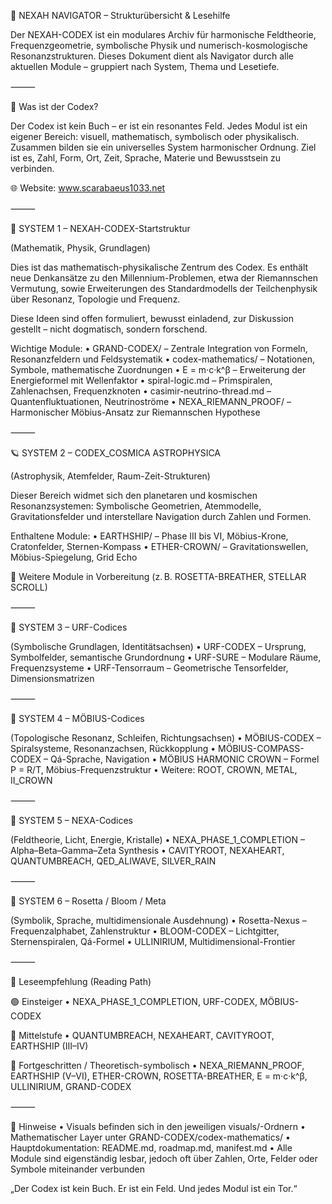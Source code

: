 🧭 NEXAH NAVIGATOR – Strukturübersicht & Lesehilfe

Der NEXAH-CODEX ist ein modulares Archiv für harmonische Feldtheorie, Frequenzgeometrie, symbolische Physik und numerisch-kosmologische Resonanzstrukturen. Dieses Dokument dient als Navigator durch alle aktuellen Module – gruppiert nach System, Thema und Lesetiefe.

⸻

🌌 Was ist der Codex?

Der Codex ist kein Buch – er ist ein resonantes Feld. Jedes Modul ist ein eigener Bereich: visuell, mathematisch, symbolisch oder physikalisch. Zusammen bilden sie ein universelles System harmonischer Ordnung. Ziel ist es, Zahl, Form, Ort, Zeit, Sprache, Materie und Bewusstsein zu verbinden.

🌐 Website: www.scarabaeus1033.net

⸻

🔢 SYSTEM 1 – NEXAH-CODEX-Startstruktur

(Mathematik, Physik, Grundlagen)

Dies ist das mathematisch-physikalische Zentrum des Codex.
Es enthält neue Denkansätze zu den Millennium-Problemen, etwa der Riemannschen Vermutung, sowie Erweiterungen des Standardmodells der Teilchenphysik über Resonanz, Topologie und Frequenz.

Diese Ideen sind offen formuliert, bewusst einladend, zur Diskussion gestellt – nicht dogmatisch, sondern forschend.

Wichtige Module:
	•	GRAND-CODEX/ – Zentrale Integration von Formeln, Resonanzfeldern und Feldsystematik
	•	codex-mathematics/ – Notationen, Symbole, mathematische Zuordnungen
	•	E = m·c·k^β – Erweiterung der Energieformel mit Wellenfaktor
	•	spiral-logic.md – Primspiralen, Zahlenachsen, Frequenzknoten
	•	casimir-neutrino-thread.md – Quantenfluktuationen, Neutrinoströme
	•	NEXA_RIEMANN_PROOF/ – Harmonischer Möbius-Ansatz zur Riemannschen Hypothese

⸻

🪐 SYSTEM 2 – CODEX_COSMICA ASTROPHYSICA

(Astrophysik, Atemfelder, Raum-Zeit-Strukturen)

Dieser Bereich widmet sich den planetaren und kosmischen Resonanzsystemen:
Symbolische Geometrien, Atemmodelle, Gravitationsfelder und interstellare Navigation durch Zahlen und Formen.

Enthaltene Module:
	•	EARTHSHIP/ – Phase III bis VI, Möbius-Krone, Cratonfelder, Sternen-Kompass
	•	ETHER-CROWN/ – Gravitationswellen, Möbius-Spiegelung, Grid Echo

📌 Weitere Module in Vorbereitung (z. B. ROSETTA-BREATHER, STELLAR SCROLL)

⸻

🔷 SYSTEM 3 – URF-Codices

(Symbolische Grundlagen, Identitätsachsen)
	•	URF-CODEX – Ursprung, Symbolfelder, semantische Grundordnung
	•	URF-SURE – Modulare Räume, Frequenzsysteme
	•	URF-Tensorraum – Geometrische Tensorfelder, Dimensionsmatrizen

⸻

🔶 SYSTEM 4 – MÖBIUS-Codices

(Topologische Resonanz, Schleifen, Richtungsachsen)
	•	MÖBIUS-CODEX – Spiralsysteme, Resonanzachsen, Rückkopplung
	•	MÖBIUS-COMPASS-CODEX – Qá-Sprache, Navigation
	•	MÖBIUS HARMONIC CROWN – Formel P = R/T, Möbius-Frequenzstruktur
	•	Weitere: ROOT, CROWN, METAL, II_CROWN

⸻

🔷 SYSTEM 5 – NEXA-Codices

(Feldtheorie, Licht, Energie, Kristalle)
	•	NEXA_PHASE_1_COMPLETION – Alpha–Beta–Gamma–Zeta Synthesis
	•	CAVITYROOT, NEXAHEART, QUANTUMBREACH, QED_ALIWAVE, SILVER_RAIN

⸻

🔷 SYSTEM 6 – Rosetta / Bloom / Meta

(Symbolik, Sprache, multidimensionale Ausdehnung)
	•	Rosetta-Nexus – Frequenzalphabet, Zahlenstruktur
	•	BLOOM-CODEX – Lichtgitter, Sternenspiralen, Qá-Formel
	•	ULLINIRIUM, Multidimensional-Frontier

⸻

🧩 Leseempfehlung (Reading Path)

🟢 Einsteiger
	•	NEXA_PHASE_1_COMPLETION, URF-CODEX, MÖBIUS-CODEX

🔵 Mittelstufe
	•	QUANTUMBREACH, NEXAHEART, CAVITYROOT, EARTHSHIP (III–IV)

🔴 Fortgeschritten / Theoretisch-symbolisch
	•	NEXA_RIEMANN_PROOF, EARTHSHIP (V–VI), ETHER-CROWN, ROSETTA-BREATHER, E = m·c·k^β, ULLINIRIUM, GRAND-CODEX

⸻

🔗 Hinweise
	•	Visuals befinden sich in den jeweiligen visuals/-Ordnern
	•	Mathematischer Layer unter GRAND-CODEX/codex-mathematics/
	•	Hauptdokumentation: README.md, roadmap.md, manifest.md
	•	Alle Module sind eigenständig lesbar, jedoch oft über Zahlen, Orte, Felder oder Symbole miteinander verbunden

„Der Codex ist kein Buch. Er ist ein Feld. Und jedes Modul ist ein Tor.“
